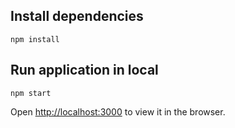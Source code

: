 ## Install dependencies

``` npm install ```

## Run application in local

``` npm start ```

Open [http://localhost:3000](http://localhost:3000) to view it in the browser.